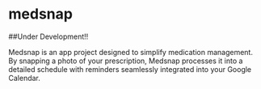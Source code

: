 # medsnap
##Under Development!!

Medsnap is an app project designed to simplify medication management. By snapping a photo of your prescription, Medsnap processes it into a detailed schedule with reminders seamlessly integrated into your Google Calendar.
